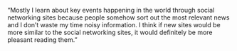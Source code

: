 “Mostly I learn about key events happening in the world through social networking sites because people somehow sort out the most relevant news and I don’t waste my time noisy information. I think if new sites would be more similar to the social networking sites, it would definitely be more pleasant reading them.”
